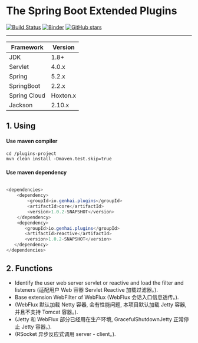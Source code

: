 # The Spring Boot Extended Plugins

[![Build Status](https://travis-ci.org/yugenhai/plugins-project.svg?branch=master)](https://travis-ci.org/yugenhai/plugins-project)
[![Binder](https://mybinder.org/badge_logo.svg)](https://mybinder.org/v2/gh/yugenhai/plugins-project.git/master)
[![GitHub stars](https://img.shields.io/github/stars/yugenhai/plugins-project)](https://github.com/yugenhai/plugins-project/stargazers)

------

| Framework    | Version   |
| ------------ | --------- |
| JDK          | 1.8+      |
| Servlet      | 4.0.x     |
| Spring       | 5.2.x     |
| SpringBoot   | 2.2.x     |
| Spring Cloud | Hoxton.x  |
| Jackson      | 2.10.x    |


## 1. Using

#### Use maven compiler

```html
cd /plugins-project
mvn clean install -Dmaven.test.skip=true

```
#### Use maven dependency

```java

<dependencies>
    <dependency>
        <groupId>io.genhai.plugins</groupId>
        <artifactId>core</artifactId>
        <version>1.0.2-SNAPSHOT</version>
    </dependency>
    <dependency>
       <groupId>io.genhai.plugins</groupId>
       <artifactId>reactive</artifactId>
       <version>1.0.2-SNAPSHOT</version>
   </dependency>
</dependencies>

```

## 2. Functions


* Identify the user web server servlet or reactive and load the filter and listeners (适配用户 Web 容器 Servlet Reactive 加载过滤器。).
* Base extension WebFilter of WebFlux (WebFlux 会话入口信息透传。).
* (WebFlux 默认加载 Netty 容器, 会有性能问题, 本项目默认加载 Jetty 容器, 并且不支持 Tomcat 容器。).
* (Jetty 和 WebFlux 部分已经用在生产环境, GracefulShutdownJetty 正常停止 Jetty 容器。).
* (RSocket 异步反应式调用 server - client。).